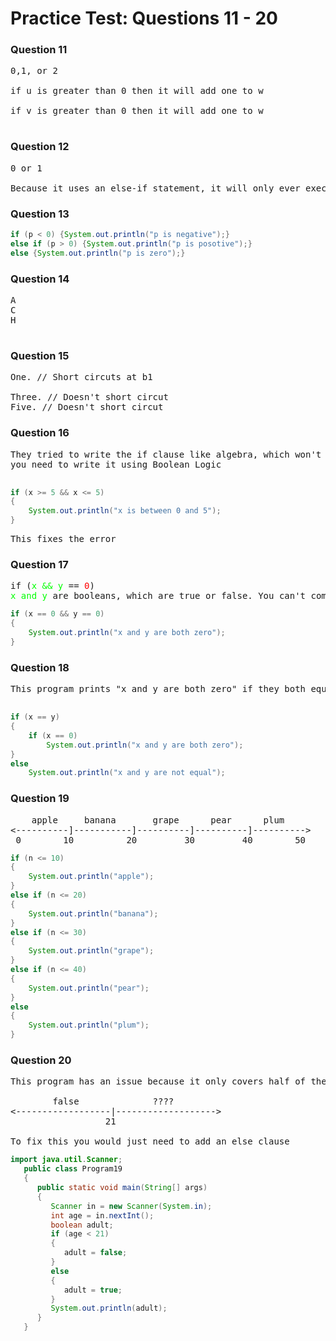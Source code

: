 # Practice Test: Questions 11 - 20
### Question 11 
<pre>
0,1, or 2 <br>
if u is greater than 0 then it will add one to w <br>
if v is greater than 0 then it will add one to w <br>
</pre>
### Question 12 
<pre>
0 or 1 <br>
Because it uses an else-if statement, it will only ever execute one of the clauses 
</pre>
### Question 13 
```java
if (p < 0) {System.out.println("p is negative");}
else if (p > 0) {System.out.println("p is posotive");}
else {System.out.println("p is zero");}
```

### Question 14 
<pre>
A
C
H

</pre>
### Question 15 
<pre>
One. // Short circuts at b1 <br>
Three. // Doesn't short circut
Five. // Doesn't short circut
</pre>
### Question 16 
<pre>
They tried to write the if clause like algebra, which won't compile 
you need to write it using Boolean Logic <br>
</pre>
```java
if (x >= 5 && x <= 5)
{
    System.out.println("x is between 0 and 5");
}
```
<pre>
This fixes the error
</pre>
### Question 17 
<pre>
if (<font color="#00FF00">x && y</font> == <font color="red">0</font>)
<font color="#00FF00">x and y</font> are booleans, which are true or false. You can't compare booleans to an <font color="red">integer</font> 
</pre>
```java
if (x == 0 && y == 0)
{
    System.out.println("x and y are both zero");
}
```
### Question 18 
<pre>
This program prints "x and y are both zero" if they both equal 0, and it prints "x and y are not equal if they are not equal <br>
</pre>
```java
if (x == y)
{
    if (x == 0)
        System.out.println("x and y are both zero");
}
else 
    System.out.println("x and y are not equal");
```
### Question 19 
<pre>
    apple     banana       grape      pear      plum
<----------]-----------]----------]----------]---------->
 0        10          20         30         40        50 
</pre>
```java
if (n <= 10)
{
    System.out.println("apple");
}
else if (n <= 20)
{
    System.out.println("banana");
}
else if (n <= 30)
{
    System.out.println("grape");
}
else if (n <= 40)
{
    System.out.println("pear");
}
else 
{
    System.out.println("plum");
}
```
### Question 20 
<pre>
This program has an issue because it only covers half of the number line so the boolean 'adult' wont have a value if the input is on the other half of the number line <br>
        false              ???? 
<------------------|-------------------> 
                  21 <br>
To fix this you would just need to add an else clause
</pre>
```java
import java.util.Scanner;
   public class Program19
   {
      public static void main(String[] args)
      {
         Scanner in = new Scanner(System.in);
         int age = in.nextInt();
         boolean adult;
         if (age < 21)
         {
            adult = false;
         }
         else
         {
            adult = true;
         }
         System.out.println(adult);
      }
   }
```